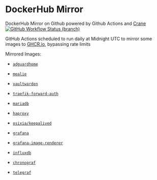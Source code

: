 # DockerHub Mirror
DockerHub Mirror on Github powered by Github Actions and [Crane](https://github.com/google/go-containerregistry/tree/main/cmd/crane)  
[![GitHub Workflow Status (branch)][github-actions-badge]][github-actions-link] 

GitHub Actions scheduled to run daily at Midnight UTC to mirror some images to [GHCR.io](https://ghcr.io), bypassing rate limits

Mirrored Images:
* [`adguardhome`](https://ghcr.io/psarossy/adguard%2Fadguardhome)
* [`mealie`](https://ghcr.io/psarossy/hkotel%2Fmealie)
* [`vaultwarden`](https://ghcr.io/psarossy/vaultwarden%2Fserver)
* [`traefik-forward-auth`](https://ghcr.io/psarossy/thomseddon%2Ftraefik-forward-auth)
* [`mariadb`](https://ghcr.io/psarossy/mariadb)
* [`haproxy`](https://ghcr.io/psarossy/haproxy)
* [`osixia/keepalived`](https://ghcr.io/psarossy/osixia%2Fkeepalived)

* [`grafana`](https://ghcr.io/psarossy/grafana%2Fgrafana)
* [`grafana-image-renderer`](https://ghcr.io/psarossy/grafana%2Fgrafana-image-renderer)
* [`influxdb`](https://ghcr.io/psarossy/influxdb)
* [`chronograf`](https://ghcr.io/psarossy/chronograf)
* [`telegraf`](https://ghcr.io/psarossy/telegraf)

[github-actions-badge]: https://img.shields.io/github/actions/workflow/status/psarossy/dockerhub-mirror/mirror.yml?branch=master "Github Workflow Status (master)"
[github-actions-link]: https://github.com/psarossy/dockerhub-mirror/actions?query=workflow%3AMirror%20Dockerhub
